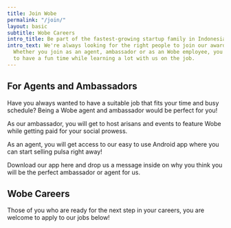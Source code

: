 ```yaml
---
title: Join Wobe
permalink: "/join/"
layout: basic
subtitle: Wobe Careers
intro_title: Be part of the fastest-growing startup family in Indonesia
intro_text: We're always looking for the right people to join our award-winning startup.
  Whether you join as an agent, ambassador or as an Wobe employee, you are guaranteed
  to have a fun time while learning a lot with us on the job.
---
```


## For Agents and Ambassadors
Have you always wanted to have a suitable job that fits your time and busy schedule? Being a Wobe agent and ambassador would be perfect for you!

As our ambassador, you will get to host arisans and events to feature Wobe while getting paid for your social prowess.

As an agent, you will get access to our easy to use Android app where you can start selling pulsa right away!

Download our app here and drop us a message inside on why you think you will be the perfect ambassador or agent for us.

## Wobe Careers
Those of you who are ready for the next step in your careers, you are welcome to apply to our jobs below!

<script src='https://www.workable.com/assets/embed.js' type='text/javascript'></script>
<script type='text/javascript' charset='utf-8'>
  whr(document).ready(function(){
    whr_embed(148761, {detail: 'titles', base: 'jobs', zoom: 'country', grouping: 'none'});
  });
</script>
<div id="whr_embed_hook"></div>

